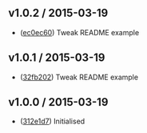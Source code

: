 ## v1.0.2 / 2015-03-19

 * ([ec0ec60](https://github.com/tanem/backbone.namedconstructor/commit/ec0ec605636d40bc4b33fd2a3e53ebe4899d9b57)) Tweak README example

## v1.0.1 / 2015-03-19

 * ([32fb202](https://github.com/tanem/backbone.namedconstructor/commit/32fb202064c193fb310bd4d41f763c05913f451a)) Tweak README example

## v1.0.0 / 2015-03-19

 * ([312e1d7](https://github.com/tanem/backbone.namedconstructor/commit/312e1d75a4f6bd7552c405def89dcd67210076af)) Initialised
